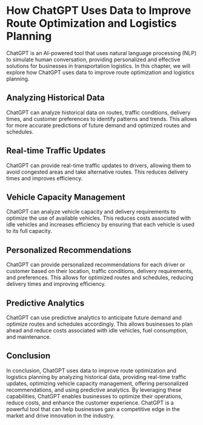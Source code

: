 How ChatGPT Uses Data to Improve Route Optimization and Logistics Planning
=====================================================================================================================================================

ChatGPT is an AI-powered tool that uses natural language processing (NLP) to simulate human conversation, providing personalized and effective solutions for businesses in transportation logistics. In this chapter, we will explore how ChatGPT uses data to improve route optimization and logistics planning.

Analyzing Historical Data
-------------------------

ChatGPT can analyze historical data on routes, traffic conditions, delivery times, and customer preferences to identify patterns and trends. This allows for more accurate predictions of future demand and optimized routes and schedules.

Real-time Traffic Updates
-------------------------

ChatGPT can provide real-time traffic updates to drivers, allowing them to avoid congested areas and take alternative routes. This reduces delivery times and improves efficiency.

Vehicle Capacity Management
---------------------------

ChatGPT can analyze vehicle capacity and delivery requirements to optimize the use of available vehicles. This reduces costs associated with idle vehicles and increases efficiency by ensuring that each vehicle is used to its full capacity.

Personalized Recommendations
----------------------------

ChatGPT can provide personalized recommendations for each driver or customer based on their location, traffic conditions, delivery requirements, and preferences. This allows for optimized routes and schedules, reducing delivery times and improving efficiency.

Predictive Analytics
--------------------

ChatGPT can use predictive analytics to anticipate future demand and optimize routes and schedules accordingly. This allows businesses to plan ahead and reduce costs associated with idle vehicles, fuel consumption, and maintenance.

Conclusion
----------

In conclusion, ChatGPT uses data to improve route optimization and logistics planning by analyzing historical data, providing real-time traffic updates, optimizing vehicle capacity management, offering personalized recommendations, and using predictive analytics. By leveraging these capabilities, ChatGPT enables businesses to optimize their operations, reduce costs, and enhance the customer experience. ChatGPT is a powerful tool that can help businesses gain a competitive edge in the market and drive innovation in the industry.
